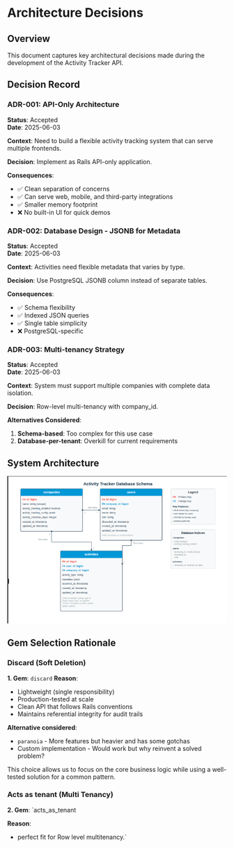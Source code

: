 # Architecture Decisions

## Overview

This document captures key architectural decisions made during the development of the Activity Tracker API.

## Decision Record

### ADR-001: API-Only Architecture
**Status**: Accepted  
**Date**: 2025-06-03

**Context**: Need to build a flexible activity tracking system that can serve multiple frontends.

**Decision**: Implement as Rails API-only application.

**Consequences**:
- ✅ Clean separation of concerns
- ✅ Can serve web, mobile, and third-party integrations
- ✅ Smaller memory footprint
- ❌ No built-in UI for quick demos

### ADR-002: Database Design - JSONB for Metadata
**Status**: Accepted  
**Date**: 2025-06-03

**Context**: Activities need flexible metadata that varies by type.

**Decision**: Use PostgreSQL JSONB column instead of separate tables.

**Consequences**:
- ✅ Schema flexibility
- ✅ Indexed JSON queries
- ✅ Single table simplicity
- ❌ PostgreSQL-specific

### ADR-003: Multi-tenancy Strategy
**Status**: Accepted  
**Date**: 2025-06-03

**Context**: System must support multiple companies with complete data isolation.

**Decision**: Row-level multi-tenancy with company_id.

**Alternatives Considered**:
1. **Schema-based**: Too complex for this use case
2. **Database-per-tenant**: Overkill for current requirements

## System Architecture
![ERD Diagram](image.png)


## Gem Selection Rationale

### Discard (Soft Deletion)
**1. Gem**: `discard` 
**Reason**: 
- Lightweight (single responsibility)
- Production-tested at scale
- Clean API that follows Rails conventions
- Maintains referential integrity for audit trails

**Alternative considered**: 
- `paranoia` - More features but heavier and has some gotchas
- Custom implementation - Would work but why reinvent a solved problem?

This choice allows us to focus on the core business logic while using a well-tested solution for a common pattern.

### Acts as tenant (Multi Tenancy)
**2. Gem**: `acts_as_tenant

**Reason**:
- perfect fit for Row level multitenancy.`